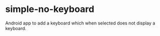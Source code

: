 # simple-no-keyboard
Android app to add a keyboard which when selected does not display a keyboard.
